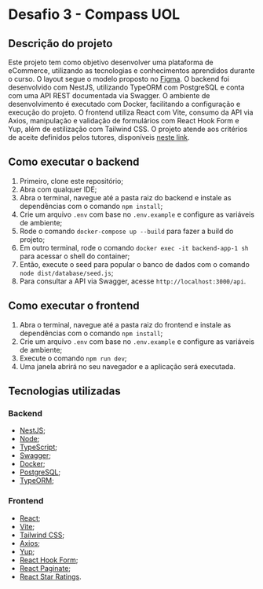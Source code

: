 # Desafio 3 - Compass UOL

## Descrição do projeto

Este projeto tem como objetivo desenvolver uma plataforma de eCommerce, utilizando as tecnologias e conhecimentos aprendidos durante o curso. O layout segue o modelo proposto no [Figma](https://www.figma.com/design/xeWC2j7QvUZ7gP3TtC8XvX/eCommerce-Website-%7C-Web-Page-Design-%7C-UI-KIT-%7C-Interior-Landing-Page--Community---Copy-?node-id=0-1&p=f&t=oSLevgJelnpcFIJI-0).
O backend foi desenvolvido com NestJS, utilizando TypeORM com PostgreSQL e conta com uma API REST documentada via Swagger. O ambiente de desenvolvimento é executado com Docker, facilitando a configuração e execução do projeto.
O frontend utiliza React com Vite, consumo da API via Axios, manipulação e validação de formulários com React Hook Form e Yup, além de estilização com Tailwind CSS.
O projeto atende aos critérios de aceite definidos pelos tutores, disponíveis [neste link](https://compasso-my.sharepoint.com/:w:/g/personal/marli_santos_compasso_com_br/EYUVRRjAVspBh_orSsX6Je0BdsZLaT90e_fpYwnOx1dPyw?wdOrigin=TEAMS-WEB.p2p_ns.rwc&wdExp=TEAMS-TREATMENT&wdhostclicktime=1751290305444&web=1).

## Como executar o backend

1. Primeiro, clone este repositório;
2. Abra com qualquer IDE;
3. Abra o terminal, navegue até a pasta raiz do backend e instale as dependências com o comando `npm install`;
4. Crie um arquivo `.env` com base no `.env.example` e configure as variáveis de ambiente;
5. Rode o comando `docker-compose up --build` para fazer a build do projeto;
6. Em outro terminal, rode o comando `docker exec -it backend-app-1 sh` para acessar o shell do container;
7. Então, execute o seed para popular o banco de dados com o comando `node dist/database/seed.js`;
8. Para consultar a API via Swagger, acesse `http://localhost:3000/api`.

## Como executar o frontend

1. Abra o terminal, navegue até a pasta raiz do frontend e instale as dependências com o comando `npm install`;
2. Crie um arquivo `.env` com base no `.env.example` e configure as variáveis de ambiente;
3. Execute o comando `npm run dev`;
4. Uma janela abrirá no seu navegador e a aplicação será executada.

## Tecnologias utilizadas

### Backend

- [NestJS](https://nestjs.com/);
- [Node](https://nodejs.org/pt);
- [TypeScript](https://www.typescriptlang.org/);
- [Swagger](https://swagger.io/);
- [Docker](https://www.docker.com/);
- [PostgreSQL](https://www.postgresql.org/);
- [TypeORM](https://typeorm.io/);

### Frontend

- [React](https://react.dev/);
- [Vite](https://vite.dev/);
- [Tailwind CSS](https://tailwindcss.com/);
- [Axios](https://axios-http.com/ptbr/docs/intro);
- [Yup](https://www.npmjs.com/package/yup);
- [React Hook Form](https://react-hook-form.com/);
- [React Paginate](https://www.npmjs.com/package/react-paginate);
- [React Star Ratings](https://www.npmjs.com/package/react-star-ratings).
